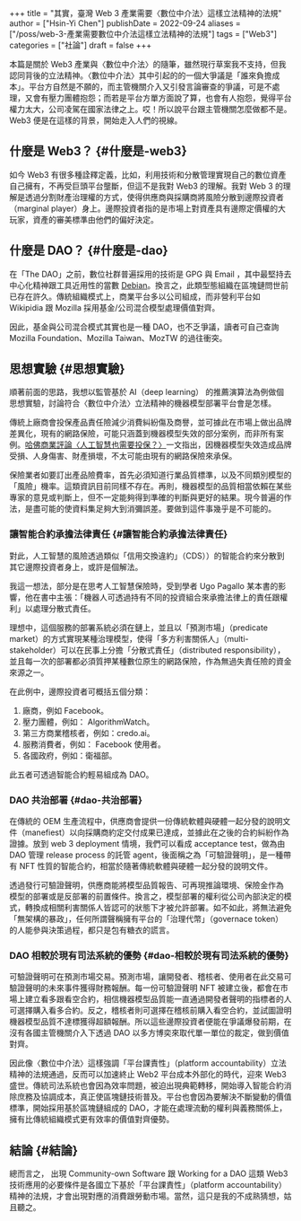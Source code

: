 +++
title = "其實，臺灣 Web 3 產業需要〈數位中介法〉這樣立法精神的法規"
author = ["Hsin-Yi Chen"]
publishDate = 2022-09-24
aliases = ["/poss/web-3-產業需要數位中介法這樣立法精神的法規"]
tags = ["Web3"]
categories = ["社論"]
draft = false
+++

本篇是關於 Web3 產業與〈數位中介法〉的隨筆，雖然現行草案我不支持，但我認同背後的立法精神。〈數位中介法〉其中引起的的一個大爭議是「誰來負擔成本」。平台方自然是不願的，而主管機關介入又引發言論審查的爭議，可是不處理，又會有壓力團體抱怨；而若是平台方單方面說了算，也會有人抱怨，覺得平台權力太大，公司凌駕在國家法律之上。哎！所以說平台跟主管機關怎麼做都不是。Web3 便是在這樣的背景，開始走入人們的視線。


## 什麼是 Web3？ {#什麼是-web3}

如今 Web3 有很多種詮釋定義，比如，利用技術和分散管理實現自己的數位資產自己擁有，不再受巨頭平台壟斷，但這不是我對 Web3 的理解。我對 Web 3 的理解是透過分割財產治理權的方式，使得供應商與採購商將風險分散到邊際投資者（marginal player）身上。邊際投資者指的是市場上對資產具有邊際定價權的大玩家，資產的審美標準由他們的偏好決定。


## 什麼是 DAO？ {#什麼是-dao}

在「The DAO」之前，數位社群普遍採用的技術是 GPG 與 Email ，其中最堅持去中心化精神跟工具近用性的當數 [Debian](https://debian.org)。換言之，此類型態組織在區塊鏈問世前已存在許久。傳統組織模式上，商業平台多以公司組成，而非營利平台如 Wikipidia 跟 Mozilla 採用基金/公司混合模型處理價值對齊。

因此，基金與公司混合模式其實也是一種 DAO，也不乏爭議，讀者可自己查詢 Mozilla Foundation、Mozilla Taiwan、MozTW 的過往衝突。


## 思想實驗 {#思想實驗}

順著前面的思路，我想以監管基於 AI（deep learning） 的推薦演算法為例做個思想實驗，討論符合〈數位中介法〉立法精神的機器模型部署平台會是怎樣。

傳統上廠商會投保產品責任險減少消費糾紛傷及商譽，並可據此在市場上做出品牌差異化，現有的網路保險，可能只涵蓋到機器模型失效的部分案例，而非所有案例。[哈佛商業評論〈人工智慧也需要投保？〉](https://www.hbrtaiwan.com/article/19751/the-case-for-ai-insurance)一文指出，因機器模型失效造成品牌受損、人身傷害、財產損壞，不太可能由現有的網路保險來承保。

保險業者如要訂出產品險費率，首先必須知道行業品質標準，以及不同類別模型的「風險」機率。這類資訊目前同樣不存在。再則，機器模型的品質相當依賴在某些專家的意見或判斷上，但不一定能夠得到準確的判斷與更好的結果。現今普遍的作法，是盡可能的使資料集足夠大到消彌誤差。要做到這件事幾乎是不可能的。


### 讓智能合約承擔法律責任 {#讓智能合約承擔法律責任}

對此，人工智慧的風險透過類似「信用交換違約」（CDS））的智能合約來分散到其它邊際投資者身上，或許是個解法。

我這一想法，部分是在思考人工智慧保險時，受到學者 Ugo Pagallo 某本書的影響，他在書中主張：「機器人可透過持有不同的投資組合來承擔法律上的責任跟權利」以處理分散式責任。

理想中，這個服務的部署系統必須在鏈上，並且以「預測市場」（predicate market）的方式實現某種治理模型，使得「多方利害關係人」（multi-stakeholder）可以在民事上分擔「分散式責任」（distributed responsibility），並且每一次的部署都必須質押某種數位原生的網路保險，作為無過失責任險的資金來源之一。

在此例中，邊際投資者可概括五個分類：

1.  廠商，例如 Facebook。
2.  壓力團體，例如： AlgorithmWatch。
3.  第三方商業稽核者，例如：credo.ai。
4.  服務消費者，例如： Facebook 使用者。
5.  各國政府，例如：衛福部。

此五者可透過智能合約輕易組成為 DAO。


### DAO 共治部署 {#dao-共治部署}

在傳統的 OEM 生產流程中，供應商會提供一份傳統軟體與硬體一起分發的說明文件（manefiest）以向採購商約定交付成果已達成，並據此在之後的合約糾紛作為證據。放到 web 3 deployment 情境，我們可以看成 acceptance test，做為由 DAO 管理 release process 的託管 agent，後面稱之為「可驗證聲明」，是一種帶有 NFT 性質的智能合約，相當於隨著傳統軟體與硬體一起分發的說明文件。

透過發行可驗證聲明，供應商能將模型品質報告、可再現推論環境、保險金作為 模型的部署或是反部署的前置條件。換言之，模型部署的權利從公司內部決定的模式，轉換成相關利害關係人皆認可的狀態下才被允許部署。如不如此，將無法避免「無架構的暴政」，任何所謂聲稱擁有平台的「治理代幣」（governace token） 的人能參與決策過程，都只是包有糖衣的謊言。


### DAO 相較於現有司法系統的優勢 {#dao-相較於現有司法系統的優勢}

可驗證聲明可在預測市場交易。預測市場，讓開發者、稽核者、使用者在此交易可驗證聲明的未來事件獲得財務報酬。每一份可驗證聲明 NFT 被建立後，都會在市場上建立看多跟看空合約，相信機器模型品質能一直通過開發者聲明的指標者的人可選擇購入看多合約。反之，稽核者則可選擇在稽核前購入看空合約，並試圖證明機器模型品質不達標獲得超額報酬。所以這些邊際投資者便能在爭議爆發前期，在沒有各國主管機關介入下透過 DAO 以多方博奕來取代單一單位的裁定，做到價值對齊。

因此像〈數位中介法〉這樣強調「平台課責性」（platform accountability）立法精神的法規通過，反而可以加速終止 Web2 平台成本外部化的時代，迎來 Web3 盛世。傳統司法系統也會因為效率問題，被迫出現典範轉移，開始導入智能合約消除庶務及協調成本，真正使區塊鏈技術普及。平台也會因為要解決不斷變動的價值標準，開始採用基於區塊鏈組成的 DAO，才能在處理流動的權利與義務關係上，擁有比傳統組織模式更有效率的價值對齊優勢。


## 結論 {#結論}

總而言之， 出現 Community-own Software 跟 Working for a DAO 這類 Web3 技術應用的必要條件是各國立下基於「平台課責性」（platform accountability）精神的法規，才會出現對應的消費跟勞動市場。當然，這只是我的不成熟猜想，姑且聽之。
